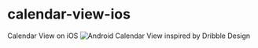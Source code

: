 # calendar-view-ios
Calendar View on iOS
![Android Calendar View inspired by Dribble Design](https://d13yacurqjgara.cloudfront.net/users/62525/screenshots/2457251/fitness_calendar.png)
